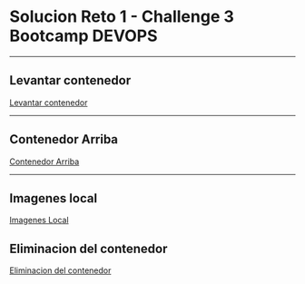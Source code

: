 # **Solucion Reto 1 - Challenge 3 Bootcamp DEVOPS**

---
## **Levantar contenedor**

[Levantar contenedor](img/imagen1.png)

---
## **Contenedor Arriba**

[Contenedor Arriba](img/imagen2.png)

---
## **Imagenes local**

[Imagenes Local](img/imagen3.png)

## **Eliminacion del contenedor**

[Eliminacion del contenedor](img/imagen4.png)





